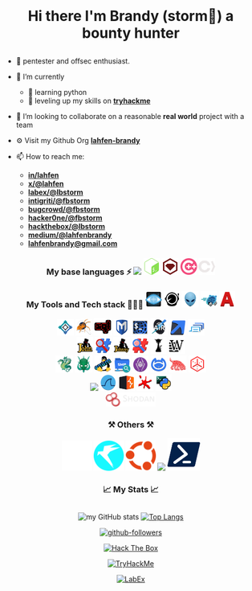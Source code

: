 <!--
get icon list here
https://github.com/tandpfun/skill-icons?tab=readme-ov-file#icons-lists
-->

<h1 align="center" style="display: inline-block; margin: 1rem auto">
 Hi there  I'm Brandy (storm🎃) a bounty hunter
</h1>

- 🔭 pentester and offsec enthusiast.

- 🧠 I’m currently
  - 🦀 learning python
  - 🚀 leveling up my skills on **[tryhackme](https://tryhackme.com/p/Lbstorm)**

- 👯 I’m looking to collaborate on a reasonable **real world** project with a team
- ⚙️ Visit my Github Org **[lahfen-brandy](https://github.com/lahfen-brandy)**

- 📫 How to reach me:
  - **[in/lahfen](https://www.linkedin.com/in/lahfen-brandy-82a296353/)**
  - **[x/@lahfen](https://x.com/LahfenB34295)**
  - **[labex/@lbstorm](https://labex.io/users/lb-storm-38355818)**
  - **[intigriti/@fbstorm](https://app.intigriti.com/researcher/profile/fbstorm)**
  - **[bugcrowd/@fbstorm](https://bugcrowd.com/h/fbstorm)**
  - **[hacker0ne/@fbstorm](https://hackerone.com/fbstorma)**
  - **[hackthebox/@lbstorm](https://app.hackthebox.com/users/2388971)**
  - **[medium/@lahfenbrandy](https://medium.com/@lahfenbrandy)**
  - **<lahfenbrandy@gmail.com>**

<div align="center">
  <h3 style="display: inline-block">
    My base languages ⚡
  </h3>

  <img src="https://skillicons.dev/icons?i=py" width="6.5%"/>
  <img src="./Languages/image-4.png" width="6.5%">
  <img src="./Languages/image-6.png" width="6.5%">
  <img src="./Languages/image-7.png" width="6.5%">
  <img src="./Languages/image-8.png" width="6.5%">
</div>

<div align="center">
  <h3 style="display: inline-block">
    My Tools and Tech stack 👨🏻‍💻
  </h3>

  <img src="./Tools/nmap-logo.svg" width="6.5%" />
  <img src="./Tools/subfinder-logo.svg" width="6.5%"/>
  <img src="./Tools/nikto-logo.svg" width="6.5%" />
  <img src="./Tools/gobuster-logo.svg" width="6.5%" />
  <img src="./Tools/amass-logo.svg" width="6.5%" />
  <br />

<img src="./Tools/dirsearch-logo.svg" width="6.5%"/>
<img src="./Tools/exploitdb-logo.svg" width="6.5%" />
<img src="./Tools/sqlmap-logo.svg" width="7%" />
<img src="./Tools/metasploit-logo.svg" width="6.5%" />
<img src="./Tools/webshells-logo.svg" width="6.5%" />
<img src="./Tools/aircrack-ng-logo.svg" width="6.9%" />
<img src="./Tools/responder-logo.svg" width="6.5%" />
<img src="./Tools/seclists-logo.svg" width="6.5%" />
  <br />

 <img src="./Tools/john-logo.svg" width="6.5%" />
 <img src="./Tools/hash-identifier-logo.svg" width="6.5%"/>
 <img src="./Tools/johnny-logo.svg" width="6.5%"/>
 <img src="./Tools/hashid-logo.svg" width="6.5%" />
 <img src="./Tools/hashcat-logo.svg" width="6.5%" />
 <img src="./Tools/wordlists-logo.svg" width="6.5%" />
  <br />

  <img src="./Tools/hydra-logo.svg" width="6.9%"/>
  <img src="./Tools/crackmapexec-logo.svg" width="6.9%"/>
  <img src="./Tools/enum4linux-logo.svg" width="6.9%"/>
  <img src="./Tools/smbmap-logo.svg" width="6.5%"/>
  <img src="./Tools/netexec-logo.svg" width="6.5%"/>
  <img src="./Tools/netcat-logo.svg" width="6.5%"/>
  <img src="./Tools/bloodhound-logo.svg" width="7%"/>
  <img src="./Tools/theharvester-logo.svg" width="6.9%"/>
  <br />

  <img src="https://skillicons.dev/icons?i=github" width="8%"/>
  <img src="./Tools/wireshark-logo.svg" width="6.5%" />
  <img src="./Tools/burpsuite-logo.svg" width="6.5%" />
  <img src="./Tools/ollydbg-logo.svg" width="6.5%" />
  <img src="./Tools/impacket-logo.svg" width="6.5%" />
  
  <br/>
  <img src="./Tools/shodan.webp" width="20%" />
</div>

<div align="center">
  <h3 style="display: inline-block">
    ⚒️ Others ⚒️
  </h3>
  <div div align="center" width="8px">
 <img src="./OS'/image-1.png" width="60"/>
 <img src="./OS'/image-3.png" width="60"/>
 <img src="./OS'/image.png" width="60"/>
 <img src="https://skillicons.dev/icons?i=windows" width="60"/>
 <img src="./Languages/image-5.png" width="65"/>
 </div> 
</div>
<div align="center">
  <h3 style="display: inline-block"> 
    📈 My Stats 📈
  </h3>

  ![my GitHub stats](https://github-readme-stats.vercel.app/api?username=lahfen-brandy&show_icons=true&hide=&count_private=true&title_color=3382ed&text_color=ffffff&icon_color=22c55e&bg_color=000000&hide_border=true&show_icons=true) [![Top Langs](https://github-readme-stats.vercel.app/api/top-langs/?username=lahfen-brandy&layout=compact&title_color=3382ed&text_color=ffffff&icon_color=22c55e&bg_color=000000&hide_border=true&locale=en)](https://github.com/anuraghazra/github-readme-stats)


  [![github-followers](https://img.shields.io/github/followers/lahfen-brandy?logo=github&style=for-the-badge&color=22c55e&labelColor=000000)](https://github.com/lahfen-brandy)

  [![Hack The Box](https://img.shields.io/badge/Hack%20The%20Box-6CC644?style=flat-square&logo=hackthebox&logoColor=black)](https://app.hackthebox.com/users/2388971) 

[![TryHackMe](https://img.shields.io/badge/TryHackMe-FF4769?style=flat-square&logo=tryhackme&logoColor=black)](https://tryhackme.com/p/Lbstorm)  

[![LabEx](https://img.shields.io/badge/LabEx-008080?style=flat-square&logo=linux&logoColor=black)](https://labex.io/users/lb-storm-38355818)
</div>